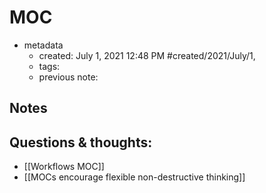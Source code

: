 # MOC

- metadata
	- created: July 1, 2021 12:48 PM #created/2021/July/1,
	- tags:
	- previous note:

## Notes

## Questions & thoughts:
- [[Workflows MOC]]
- [[MOCs encourage flexible non-destructive thinking]]

